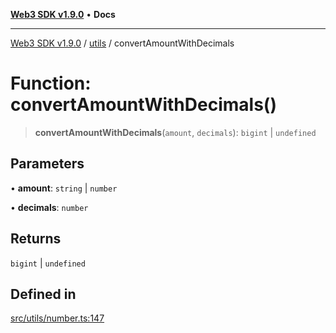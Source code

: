 [**Web3 SDK v1.9.0**](../../../README.md) • **Docs**

***

[Web3 SDK v1.9.0](../../../globals.md) / [utils](../README.md) / convertAmountWithDecimals

# Function: convertAmountWithDecimals()

> **convertAmountWithDecimals**(`amount`, `decimals`): `bigint` \| `undefined`

## Parameters

• **amount**: `string` \| `number`

• **decimals**: `number`

## Returns

`bigint` \| `undefined`

## Defined in

[src/utils/number.ts:147](https://github.com/Mystic-Nayy/alephium-web3/blob/ee41f5e0e7d7fb0b155fe62f05b2ac03772895ca/packages/web3/src/utils/number.ts#L147)

